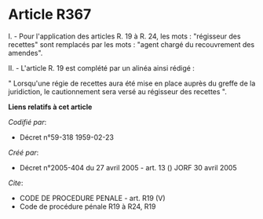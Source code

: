 # Article R367

I. - Pour l'application des articles R. 19 à R. 24, les mots :  "régisseur des recettes" sont remplacés par les mots : "agent
chargé du recouvrement des amendes".

II. - L'article R. 19 est complété par un alinéa ainsi rédigé :

" Lorsqu'une régie de recettes aura été mise en place auprès du greffe de la juridiction, le cautionnement sera versé au
régisseur des recettes ".

**Liens relatifs à cet article**

_Codifié par_:

  - Décret n°59-318 1959-02-23

_Créé par_:

  - Décret n°2005-404 du 27 avril 2005 - art. 13 () JORF 30 avril 2005

_Cite_:

  - CODE DE PROCEDURE PENALE - art. R19 (V)
  - Code de procédure pénale R19 à R24, R19
